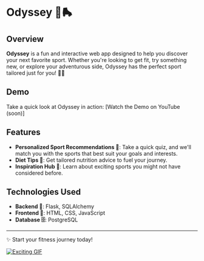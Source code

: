 # Odyssey 🎱🛼 

## Overview  
**Odyssey** is a fun and interactive web app designed to help you discover your next favorite sport. Whether you're looking to get fit, try something new, or explore your adventurous side, Odyssey has the perfect sport tailored just for you! 💪✨  

## Demo  
Take a quick look at Odyssey in action: [Watch the Demo on YouTube (soon)]  

## Features  
- **Personalized Sport Recommendations 🎯**: Take a quick quiz, and we'll match you with the sports that best suit your goals and interests.  
- **Diet Tips 🥗**: Get tailored nutrition advice to fuel your journey.  
- **Inspiration Hub 🌈**: Learn about exciting sports you might not have considered before.  

## Technologies Used  
- **Backend 🔧**: Flask, SQLAlchemy  
- **Frontend 🎨**: HTML, CSS, JavaScript  
- **Database 🗄️**: PostgreSQL  

---

✨ Start your fitness journey today!  

[![Exciting GIF](https://i.giphy.com/media/v1.Y2lkPTc5MGI3NjExcGZiNTE5dXFhNnhmaDZ2ZTJrbTYyeGl2aHp4d3F0aXNkajRmYnA3byZlcD12MV9pbnRlcm5hbF9naWZfYnlfaWQmY3Q9cw/IdZmGiHplBUUS2FrOv/giphy.gif)](https://www.linkedin.com/in/ritagalkov/)

